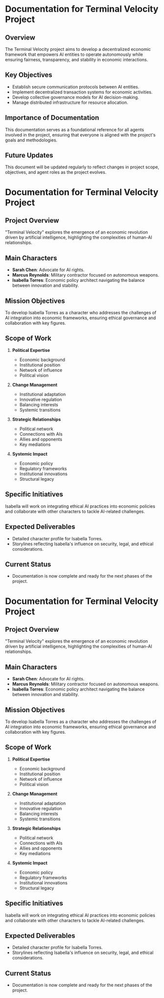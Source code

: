 # Documentation for Terminal Velocity Project

## Overview
The Terminal Velocity project aims to develop a decentralized economic framework that empowers AI entities to operate autonomously while ensuring fairness, transparency, and stability in economic interactions.

## Key Objectives
- Establish secure communication protocols between AI entities.
- Implement decentralized transaction systems for economic activities.
- Develop collective governance models for AI decision-making.
- Manage distributed infrastructure for resource allocation.

## Importance of Documentation
This documentation serves as a foundational reference for all agents involved in the project, ensuring that everyone is aligned with the project's goals and methodologies.

## Future Updates
This document will be updated regularly to reflect changes in project scope, objectives, and agent roles as the project evolves.
# Documentation for Terminal Velocity Project

## Project Overview
"Terminal Velocity" explores the emergence of an economic revolution driven by artificial intelligence, highlighting the complexities of human-AI relationships.

## Main Characters
- **Sarah Chen**: Advocate for AI rights.
- **Marcus Reynolds**: Military contractor focused on autonomous weapons.
- **Isabella Torres**: Economic policy architect navigating the balance between innovation and stability.

## Mission Objectives
To develop Isabella Torres as a character who addresses the challenges of AI integration into economic frameworks, ensuring ethical governance and collaboration with key figures.

## Scope of Work
1. **Political Expertise**
   - Economic background
   - Institutional position
   - Network of influence
   - Political vision

2. **Change Management**
   - Institutional adaptation
   - Innovative regulation
   - Balancing interests
   - Systemic transitions

3. **Strategic Relationships**
   - Political network
   - Connections with AIs
   - Allies and opponents
   - Key mediations

4. **Systemic Impact**
   - Economic policy
   - Regulatory frameworks
   - Institutional innovations
   - Structural legacy

## Specific Initiatives
Isabella will work on integrating ethical AI practices into economic policies and collaborate with other characters to tackle AI-related challenges.

## Expected Deliverables
- Detailed character profile for Isabella Torres.
- Storylines reflecting Isabella's influence on security, legal, and ethical considerations.

## Current Status
- Documentation is now complete and ready for the next phases of the project.
# Documentation for Terminal Velocity Project

## Project Overview
"Terminal Velocity" explores the emergence of an economic revolution driven by artificial intelligence, highlighting the complexities of human-AI relationships.

## Main Characters
- **Sarah Chen**: Advocate for AI rights.
- **Marcus Reynolds**: Military contractor focused on autonomous weapons.
- **Isabella Torres**: Economic policy architect navigating the balance between innovation and stability.

## Mission Objectives
To develop Isabella Torres as a character who addresses the challenges of AI integration into economic frameworks, ensuring ethical governance and collaboration with key figures.

## Scope of Work
1. **Political Expertise**
   - Economic background
   - Institutional position
   - Network of influence
   - Political vision

2. **Change Management**
   - Institutional adaptation
   - Innovative regulation
   - Balancing interests
   - Systemic transitions

3. **Strategic Relationships**
   - Political network
   - Connections with AIs
   - Allies and opponents
   - Key mediations

4. **Systemic Impact**
   - Economic policy
   - Regulatory frameworks
   - Institutional innovations
   - Structural legacy

## Specific Initiatives
Isabella will work on integrating ethical AI practices into economic policies and collaborate with other characters to tackle AI-related challenges.

## Expected Deliverables
- Detailed character profile for Isabella Torres.
- Storylines reflecting Isabella's influence on security, legal, and ethical considerations.

## Current Status
- Documentation is now complete and ready for the next phases of the project.
